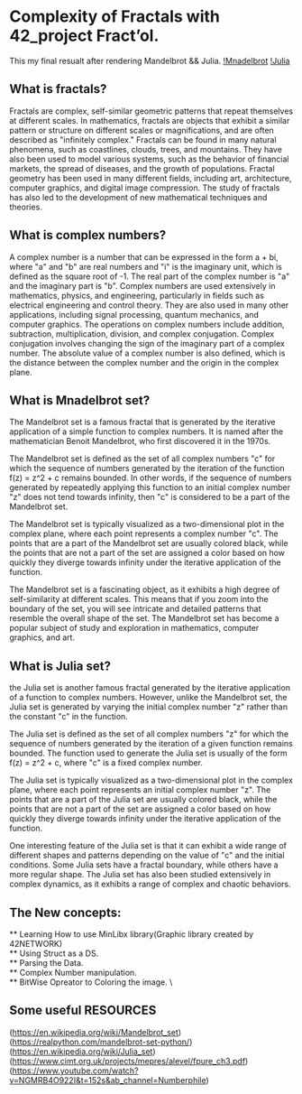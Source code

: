 # Complexity of Fractals with 42_project Fract’ol.
  This my final resualt after rendering Mandelbrot && Julia.
  [!Mnadelbrot](https://github.com/MEDBOUAYOUNE/42_fract-ol/blob/main/images/Screen%20Shot%202023-03-17%20at%204.05.28%20PM.png)
  [!Julia](https://github.com/MEDBOUAYOUNE/42_fract-ol/blob/main/images/Screen%20Shot%202023-03-16%20at%2010.13.45%20PM.png)
  
  ## What is fractals?
 
  Fractals are complex, self-similar geometric patterns that repeat themselves at different scales. In mathematics, fractals are objects that exhibit a similar pattern or structure on different scales or magnifications, and are often described as "infinitely complex." Fractals can be found in many natural phenomena, such as coastlines, clouds, trees, and mountains. They have also been used to model various systems, such as the behavior of financial markets, the spread of diseases, and the growth of populations. Fractal geometry has been used in many different fields, including art, architecture, computer graphics, and digital image compression. The study of fractals has also led to the development of new mathematical techniques and theories.

## What is complex numbers?

A complex number is a number that can be expressed in the form a + bi, where "a" and "b" are real numbers and "i" is the imaginary unit, which is defined as the square root of -1. The real part of the complex number is "a" and the imaginary part is "b". Complex numbers are used extensively in mathematics, physics, and engineering, particularly in fields such as electrical engineering and control theory. They are also used in many other applications, including signal processing, quantum mechanics, and computer graphics. The operations on complex numbers include addition, subtraction, multiplication, division, and complex conjugation. Complex conjugation involves changing the sign of the imaginary part of a complex number. The absolute value of a complex number is also defined, which is the distance between the complex number and the origin in the complex plane.

## What is Mnadelbrot set?
The Mandelbrot set is a famous fractal that is generated by the iterative application of a simple function to complex numbers. It is named after the mathematician Benoit Mandelbrot, who first discovered it in the 1970s.

The Mandelbrot set is defined as the set of all complex numbers "c" for which the sequence of numbers generated by the iteration of the function f(z) = z^2 + c remains bounded. In other words, if the sequence of numbers generated by repeatedly applying this function to an initial complex number "z" does not tend towards infinity, then "c" is considered to be a part of the Mandelbrot set.

The Mandelbrot set is typically visualized as a two-dimensional plot in the complex plane, where each point represents a complex number "c". The points that are a part of the Mandelbrot set are usually colored black, while the points that are not a part of the set are assigned a color based on how quickly they diverge towards infinity under the iterative application of the function.

The Mandelbrot set is a fascinating object, as it exhibits a high degree of self-similarity at different scales. This means that if you zoom into the boundary of the set, you will see intricate and detailed patterns that resemble the overall shape of the set. The Mandelbrot set has become a popular subject of study and exploration in mathematics, computer graphics, and art.

## What is Julia set?
 the Julia set is another famous fractal generated by the iterative application of a function to complex numbers. However, unlike the Mandelbrot set, the Julia set is generated by varying the initial complex number "z" rather than the constant "c" in the function.

The Julia set is defined as the set of all complex numbers "z" for which the sequence of numbers generated by the iteration of a given function remains bounded. The function used to generate the Julia set is usually of the form f(z) = z^2 + c, where "c" is a fixed complex number.

The Julia set is typically visualized as a two-dimensional plot in the complex plane, where each point represents an initial complex number "z". The points that are a part of the Julia set are usually colored black, while the points that are not a part of the set are assigned a color based on how quickly they diverge towards infinity under the iterative application of the function.

One interesting feature of the Julia set is that it can exhibit a wide range of different shapes and patterns depending on the value of "c" and the initial conditions. Some Julia sets have a fractal boundary, while others have a more regular shape. The Julia set has also been studied extensively in complex dynamics, as it exhibits a range of complex and chaotic behaviors.

  
  ## The New concepts:
  ** Learning How to use MinLibx library(Graphic library created by 42NETWORK) <br />
  ** Using Struct as a DS. \
  ** Parsing the Data. \
  ** Complex Number manipulation. \
  ** BitWise Opreator to Coloring the image. \
  
  ## Some useful RESOURCES
  (https://en.wikipedia.org/wiki/Mandelbrot_set)
  (https://realpython.com/mandelbrot-set-python/)
  (https://en.wikipedia.org/wiki/Julia_set)
  (https://www.cimt.org.uk/projects/mepres/alevel/fpure_ch3.pdf)
  (https://www.youtube.com/watch?v=NGMRB4O922I&t=152s&ab_channel=Numberphile)
  
  
